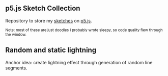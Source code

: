 ## p5.js Sketch Collection

Repository to store my [sketches](https://editor.p5js.org/alexrintt/sketches) on [p5.js](https://p5js.org/).

<sub>Note: most of these are just doodles I probably wrote sleepy, so code quality flew through the window.</sub>

## Random and static lightning

Anchor idea: create lightning effect through generation of random line segments.
